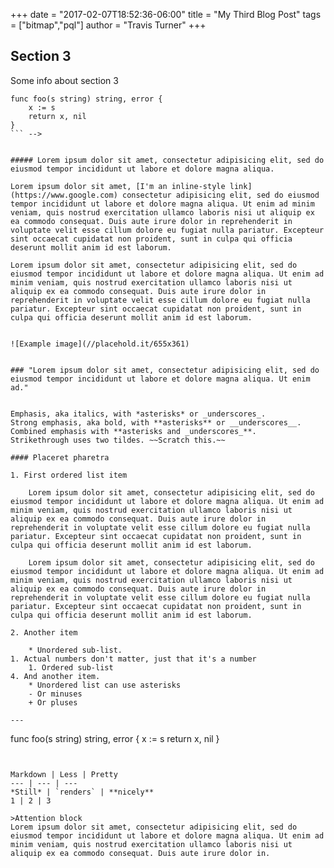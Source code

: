 +++
date = "2017-02-07T18:52:36-06:00"
title = "My Third Blog Post"
tags = ["bitmap","pql"]
author = "Travis Turner"
+++

<!-- This is the abstract of this 3rd blog post.
It will show up in the summary.

<!--more-->

## Section 3

Some info about section 3





```
func foo(s string) string, error {
    x := s
    return x, nil
}
``` -->


##### Lorem ipsum dolor sit amet, consectetur adipisicing elit, sed do eiusmod tempor incididunt ut labore et dolore magna aliqua.

Lorem ipsum dolor sit amet, [I'm an inline-style link](https://www.google.com) consectetur adipisicing elit, sed do eiusmod tempor incididunt ut labore et dolore magna aliqua. Ut enim ad minim veniam, quis nostrud exercitation ullamco laboris nisi ut aliquip ex ea commodo consequat. Duis aute irure dolor in reprehenderit in voluptate velit esse cillum dolore eu fugiat nulla pariatur. Excepteur sint occaecat cupidatat non proident, sunt in culpa qui officia deserunt mollit anim id est laborum.

Lorem ipsum dolor sit amet, consectetur adipisicing elit, sed do eiusmod tempor incididunt ut labore et dolore magna aliqua. Ut enim ad minim veniam, quis nostrud exercitation ullamco laboris nisi ut aliquip ex ea commodo consequat. Duis aute irure dolor in reprehenderit in voluptate velit esse cillum dolore eu fugiat nulla pariatur. Excepteur sint occaecat cupidatat non proident, sunt in culpa qui officia deserunt mollit anim id est laborum.


![Example image](//placehold.it/655x361)


### "Lorem ipsum dolor sit amet, consectetur adipisicing elit, sed do eiusmod tempor incididunt ut labore et dolore magna aliqua. Ut enim ad."


Emphasis, aka italics, with *asterisks* or _underscores_.
Strong emphasis, aka bold, with **asterisks** or __underscores__.
Combined emphasis with **asterisks and _underscores_**.
Strikethrough uses two tildes. ~~Scratch this.~~

#### Placeret pharetra

1. First ordered list item

    Lorem ipsum dolor sit amet, consectetur adipisicing elit, sed do eiusmod tempor incididunt ut labore et dolore magna aliqua. Ut enim ad minim veniam, quis nostrud exercitation ullamco laboris nisi ut aliquip ex ea commodo consequat. Duis aute irure dolor in reprehenderit in voluptate velit esse cillum dolore eu fugiat nulla pariatur. Excepteur sint occaecat cupidatat non proident, sunt in culpa qui officia deserunt mollit anim id est laborum.

    Lorem ipsum dolor sit amet, consectetur adipisicing elit, sed do eiusmod tempor incididunt ut labore et dolore magna aliqua. Ut enim ad minim veniam, quis nostrud exercitation ullamco laboris nisi ut aliquip ex ea commodo consequat. Duis aute irure dolor in reprehenderit in voluptate velit esse cillum dolore eu fugiat nulla pariatur. Excepteur sint occaecat cupidatat non proident, sunt in culpa qui officia deserunt mollit anim id est laborum.

2. Another item

    * Unordered sub-list.
1. Actual numbers don't matter, just that it's a number
    1. Ordered sub-list
4. And another item.
    * Unordered list can use asterisks
    - Or minuses
    + Or pluses

---

```
func foo(s string) string, error {
    x := s
    return x, nil
}
```


Markdown | Less | Pretty
--- | --- | ---
*Still* | `renders` | **nicely**
1 | 2 | 3

>Attention block  
Lorem ipsum dolor sit amet, consectetur adipisicing elit, sed do eiusmod tempor incididunt ut labore et dolore magna aliqua. Ut enim ad minim veniam, quis nostrud exercitation ullamco laboris nisi ut aliquip ex ea commodo consequat. Duis aute irure dolor in.
